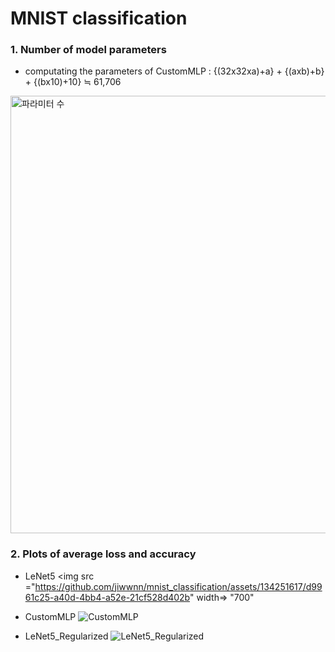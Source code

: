 # MNIST classification
### 1. Number of model parameters 
- computating the parameters of CustomMLP : {(32x32xa)+a} + {(axb)+b} + {(bx10)+10} ≒ 61,706 
<img width="700" alt="파라미터 수" src="https://github.com/jiwwnn/mnist_classification/assets/134251617/6a06f596-8040-470d-b0ed-5dd2d07d974b">

### 2. Plots of average loss and accuracy
- LeNet5
<img src ="https://github.com/jiwwnn/mnist_classification/assets/134251617/d9961c25-a40d-4bb4-a52e-21cf528d402b" width=>
"700"
- CustomMLP
![CustomMLP](https://github.com/jiwwnn/mnist_classification/assets/134251617/9a3696ff-30e2-408b-944c-410c0abd99b0)

- LeNet5_Regularized
![LeNet5_Regularized](https://github.com/jiwwnn/mnist_classification/assets/134251617/021699fc-032a-41f3-a7d7-3bfffa230abc)

